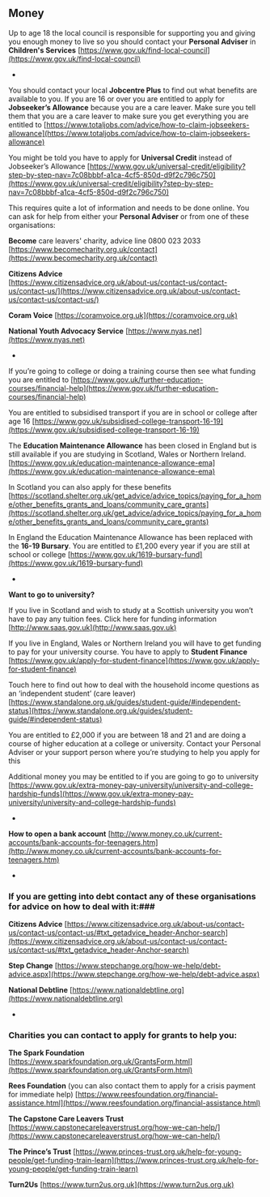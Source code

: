 
## Money

Up to age 18 the local council is responsible for supporting you and giving you enough money to live so you should contact your **Personal Adviser** in **Children's Services** 
[https://www.gov.uk/find-local-council](https://www.gov.uk/find-local-council)

*

You should contact your local **Jobcentre Plus** to find out what benefits are available to you. If you are 16 or over you are entitled to apply for **Jobseeker’s Allowance** because you are a care leaver. Make sure you tell them that you are a care leaver to make sure you get everything you are entitled to 
[https://www.totaljobs.com/advice/how-to-claim-jobseekers-allowance](https://www.totaljobs.com/advice/how-to-claim-jobseekers-allowance)


You might be told you have to apply for **Universal Credit** instead of Jobseeker’s Allowance
[https://www.gov.uk/universal-credit/eligibility?step-by-step-nav=7c08bbbf-a1ca-4cf5-850d-d9f2c796c750](https://www.gov.uk/universal-credit/eligibility?step-by-step-nav=7c08bbbf-a1ca-4cf5-850d-d9f2c796c750)

This requires quite a lot of information and needs to be done online. You can ask for help from either your **Personal Adviser** or from one of these organisations:

**Become** care leavers' charity, advice line 0800 023 2033 [https://www.becomecharity.org.uk/contact](https://www.becomecharity.org.uk/contact)

**Citizens Advice**  
[https://www.citizensadvice.org.uk/about-us/contact-us/contact-us/contact-us/](https://www.citizensadvice.org.uk/about-us/contact-us/contact-us/contact-us/)


**Coram Voice**
[https://coramvoice.org.uk](https://coramvoice.org.uk)

**National Youth Advocacy Service**
[https://www.nyas.net](https://www.nyas.net)

*

If you’re going to college or doing a training course then see what funding you are entitled to
[https://www.gov.uk/further-education-courses/financial-help](https://www.gov.uk/further-education-courses/financial-help)

You are entitled to subsidised transport if you are in school or college
after age 16
[https://www.gov.uk/subsidised-college-transport-16-19](https://www.gov.uk/subsidised-college-transport-16-19)
 
The **Education Maintenance Allowance** has been closed in England but is still available if you are studying in Scotland, Wales or Northern Ireland. 
[https://www.gov.uk/education-maintenance-allowance-ema](https://www.gov.uk/education-maintenance-allowance-ema)

In Scotland you can also apply for these benefits
[https://scotland.shelter.org.uk/get_advice/advice_topics/paying_for_a_home/other_benefits_grants_and_loans/community_care_grants](https://scotland.shelter.org.uk/get_advice/advice_topics/paying_for_a_home/other_benefits_grants_and_loans/community_care_grants)

In England the Education Maintenance Allowance has been replaced with the **16-19 Bursary**. You are entitled to £1,200 every year if you are still at school or college
[https://www.gov.uk/1619-bursary-fund](https://www.gov.uk/1619-bursary-fund)

*

**Want to go to university?**

If you live in Scotland and wish to study at a Scottish university you won’t have to pay any tuition fees. Click here for funding information
[http://www.saas.gov.uk](http://www.saas.gov.uk)

If you live in England, Wales or Northern Ireland you will have to get funding to pay for your university course. You have to apply to **Student Finance**
[https://www.gov.uk/apply-for-student-finance](https://www.gov.uk/apply-for-student-finance)

Touch here to find out how to deal with the household income questions as an ‘independent student’ (care leaver)
[https://www.standalone.org.uk/guides/student-guide/#independent-status](https://www.standalone.org.uk/guides/student-guide/#independent-status)

You are entitled to £2,000 if you are between 18 and 21 and are doing a course of higher education at a college or university. Contact your Personal Adviser or your support person where you’re studying to help you apply for this

Additional money you may be entitled to if you are going to go to university
[https://www.gov.uk/extra-money-pay-university/university-and-college-hardship-funds](https://www.gov.uk/extra-money-pay-university/university-and-college-hardship-funds)

*

**How to open a bank account**
[http://www.money.co.uk/current-accounts/bank-accounts-for-teenagers.htm](http://www.money.co.uk/current-accounts/bank-accounts-for-teenagers.htm)

*

### If you are getting into debt contact any of these organisations for advice on how to deal with it:###

**Citizens Advice**
[https://www.citizensadvice.org.uk/about-us/contact-us/contact-us/contact-us/#txt_getadvice_header-Anchor-search](https://www.citizensadvice.org.uk/about-us/contact-us/contact-us/contact-us/#txt_getadvice_header-Anchor-search)

**Step Change**
[https://www.stepchange.org/how-we-help/debt-advice.aspx](https://www.stepchange.org/how-we-help/debt-advice.aspx)

**National Debtline**
[https://www.nationaldebtline.org](https://www.nationaldebtline.org)


*


### Charities you can contact to apply for grants to help you:

**The Spark Foundation**
[https://www.sparkfoundation.org.uk/GrantsForm.html](https://www.sparkfoundation.org.uk/GrantsForm.html)

**Rees Foundation** (you can also contact them to apply for a crisis payment for immediate help)
[https://www.reesfoundation.org/financial-assistance.html](https://www.reesfoundation.org/financial-assistance.html)

**The Capstone Care Leavers Trust**
[https://www.capstonecareleaverstrust.org/how-we-can-help/](https://www.capstonecareleaverstrust.org/how-we-can-help/)

**The Prince’s Trust**
[https://www.princes-trust.org.uk/help-for-young-people/get-funding-train-learn](https://www.princes-trust.org.uk/help-for-young-people/get-funding-train-learn)

**Turn2Us**
[https://www.turn2us.org.uk](https://www.turn2us.org.uk)


